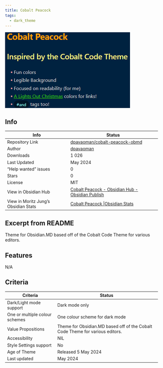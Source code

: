 ```yaml
---
title: Cobalt Peacock
tags:
  - dark_theme
---
```


<img src="https://raw.githubusercontent.com/dpavaoman/cobalt-peacock-obmd/refs/heads/master/screenshot.png">

## Info

|Info|Status|
|---|---|
|Repository Link|[dpavaoman/cobalt-peacock-obmd](https://github.com/dpavaoman/cobalt-peacock-obmd)|
|Author|[dpavaoman](https://github.com/dpavaoman)|
|Downloads|1 026|
|Last Updated|May 2024|
|“Help wanted” issues|0|
|Stars|0|
|License|MIT|
|View in Obsidian Hub|[Cobalt Peacock \- Obsidian Hub \- Obsidian Publish](https://publish.obsidian.md/hub/02+-+Community+Expansions/02.05+All+Community+Expansions/Themes/Cobalt+Peacock)|
|View in Moritz Jung’s Obsidian Stats|[Cobalt Peacock \|Obsidian Stats](https://www.moritzjung.dev/obsidian-stats/themes/cobalt-peacock/)|

## Excerpt from README

Theme for Obsidian.MD based off of the Cobalt Code Theme for various editors.

## Features

N/A

## Criteria

|Criteria|Status|
|---|---|
|Dark/Light mode support|Dark mode only|
|One or multiple colour schemes|One colour scheme for dark mode|
|Value Propositions|Theme for Obsidian.MD based off of the Cobalt Code Theme for various editors.|
|Accessibility|NIL|
|Style Settings support|No|
|Age of Theme|Released 5 May 2024|
|Last updated|May 2024|
